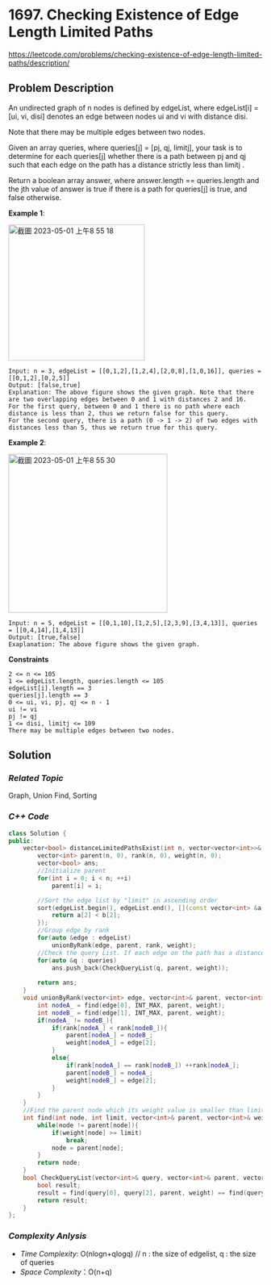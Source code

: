 # 1697. Checking Existence of Edge Length Limited Paths
https://leetcode.com/problems/checking-existence-of-edge-length-limited-paths/description/

## Problem Description

An undirected graph of n nodes is defined by edgeList, where edgeList[i] = [ui, vi, disi] denotes an edge between nodes ui and vi with distance disi. 

Note that there may be multiple edges between two nodes.

Given an array queries, where queries[j] = [pj, qj, limitj], your task is to determine for each queries[j] whether there is a path between pj and qj such that each edge on the path has a distance strictly less than limitj .

Return a boolean array answer, where answer.length == queries.length and the jth value of answer is true if there is a path for queries[j] is true, and false otherwise.


**Example 1**:

<img width="270" alt="截圖 2023-05-01 上午8 55 18" src="https://user-images.githubusercontent.com/18256877/235384853-120cc053-71ab-416a-8edf-5720ac0635ba.png">

```
Input: n = 3, edgeList = [[0,1,2],[1,2,4],[2,0,8],[1,0,16]], queries = [[0,1,2],[0,2,5]]
Output: [false,true]
Explanation: The above figure shows the given graph. Note that there are two overlapping edges between 0 and 1 with distances 2 and 16.
For the first query, between 0 and 1 there is no path where each distance is less than 2, thus we return false for this query.
For the second query, there is a path (0 -> 1 -> 2) of two edges with distances less than 5, thus we return true for this query.
```
**Example 2**:

<img width="315" alt="截圖 2023-05-01 上午8 55 30" src="https://user-images.githubusercontent.com/18256877/235384864-b73f1964-cbd3-428f-b9a1-466462e63fd6.png">

```
Input: n = 5, edgeList = [[0,1,10],[1,2,5],[2,3,9],[3,4,13]], queries = [[0,4,14],[1,4,13]]
Output: [true,false]
Exaplanation: The above figure shows the given graph.
```

**Constraints**
```
2 <= n <= 105
1 <= edgeList.length, queries.length <= 105
edgeList[i].length == 3
queries[j].length == 3
0 <= ui, vi, pj, qj <= n - 1
ui != vi
pj != qj
1 <= disi, limitj <= 109
There may be multiple edges between two nodes.
```

## Solution

### _Related Topic_
   Graph, Union Find, Sorting

### _C++ Code_
```cpp
class Solution {
public:
    vector<bool> distanceLimitedPathsExist(int n, vector<vector<int>>& edgeList, vector<vector<int>>& queries) {
        vector<int> parent(n, 0), rank(n, 0), weight(n, 0);
        vector<bool> ans;
        //Initialize parent
        for(int i = 0; i < n; ++i)
            parent[i] = i;

        //Sort the edge list by "limit" in ascending order
        sort(edgeList.begin(), edgeList.end(), [](const vector<int> &a, const vector<int> &b){
            return a[2] < b[2];
        });
        //Group edge by rank
        for(auto &edge : edgeList)
            unionByRank(edge, parent, rank, weight);
        //Check the query List. If each edge on the path has a distance strictly less than limitj .
        for(auto &q : queries)
            ans.push_back(CheckQueryList(q, parent, weight));
        
        return ans;
    }
    void unionByRank(vector<int> edge, vector<int>& parent, vector<int>& rank, vector<int>& weight){
        int nodeA_ = find(edge[0], INT_MAX, parent, weight);
        int nodeB_ = find(edge[1], INT_MAX, parent, weight);
        if(nodeA_ != nodeB_){
            if(rank[nodeA_] < rank[nodeB_]){
                parent[nodeA_] = nodeB_;
                weight[nodeA_] = edge[2];
            }
            else{
                if(rank[nodeA_] == rank[nodeB_]) ++rank[nodeA_];
                parent[nodeB_] = nodeA_;
                weight[nodeB_] = edge[2];
            }
        }
    }
    //Find the parent node which its weight value is smaller than limit
    int find(int node, int limit, vector<int>& parent, vector<int>& weight){
        while(node != parent[node]){
            if(weight[node] >= limit)
                break;
            node = parent[node];
        }
        return node;
    }
    bool CheckQueryList(vector<int>& query, vector<int>& parent, vector<int>& weight){
        bool result;
        result = find(query[0], query[2], parent, weight) == find(query[1], query[2], parent, weight);
        return result;
    }
};
```

### _Complexity Anlysis_
- _Time Complexity_: O(nlogn+qlogq) // n : the size of edgelist, q : the size of queries
- _Space Complexity_：O(n+q)
